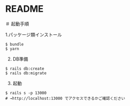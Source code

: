 # README

＃ 起動手順

1.パッケージ類インストール
```
$ bundle
$ yarn
```

2. DB準備
```
$ rails db:create
$ rails db:migrate
```

3. 起動
```
$ rails s -p 13000
# →http://localhost:13000 でアクセスできるかご確認ください
```

